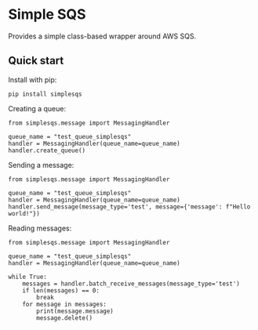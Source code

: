 # Simple SQS

Provides a simple class-based wrapper around AWS SQS.

## Quick start

Install with pip:

    pip install simplesqs

Creating a queue:

    from simplesqs.message import MessagingHandler

    queue_name = "test_queue_simplesqs"
    handler = MessagingHandler(queue_name=queue_name)
    handler.create_queue()

Sending a message:

    from simplesqs.message import MessagingHandler

    queue_name = "test_queue_simplesqs"
    handler = MessagingHandler(queue_name=queue_name)
    handler.send_message(message_type='test', message={'message': f"Hello world!"})

Reading messages:

    from simplesqs.message import MessagingHandler

    queue_name = "test_queue_simplesqs"
    handler = MessagingHandler(queue_name=queue_name)

    while True:
        messages = handler.batch_receive_messages(message_type='test')
        if len(messages) == 0:
            break
        for message in messages:
            print(message.message)
            message.delete()
